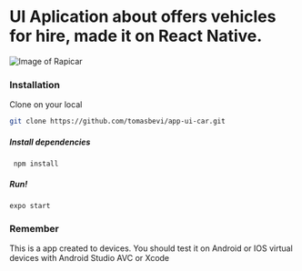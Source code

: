 #  UI Aplication about offers vehicles for hire, made it on React Native.

![Image of Rapicar](https://www.tomasbevi.com.ar/files/captura1.png)

### Installation

Clone on your local 
```sh
git clone https://github.com/tomasbevi/app-ui-car.git
```

<h5>Install dependencies </h5>
<code> npm install</code>

<h5>Run! </h5>
<code>expo start</code>

### Remember 
This is a app created to devices.
You should test it on Android or IOS virtual devices with Android Studio AVC or Xcode